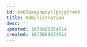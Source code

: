 ```yaml
---
id: 5e69pxqynpcyclpojg0reok
title: Administration
desc: ''
updated: 1675669324514
created: 1675669324514
---
```

